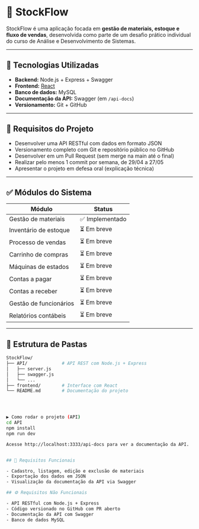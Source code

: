 # 🛒 StockFlow

StockFlow é uma aplicação focada em **gestão de materiais, estoque e fluxo de vendas**, desenvolvida como parte de um desafio prático individual do curso de Análise e Desenvolvimento de Sistemas.

---

## 🚀 Tecnologias Utilizadas

- **Backend:** Node.js + Express + Swagger
- **Frontend:** [React](https://reactjs.org/)
- **Banco de dados:** MySQL
- **Documentação da API:** Swagger (em `/api-docs`)
- **Versionamento:** Git + GitHub

---

## 📌 Requisitos do Projeto

- Desenvolver uma API RESTful com dados em formato JSON
- Versionamento completo com Git e repositório público no GitHub
- Desenvolver em um Pull Request (sem merge na main até o final)
- Realizar pelo menos 1 commit por semana, de 29/04 a 27/05
- Apresentar o projeto em defesa oral (explicação técnica)

---

## ✅ Módulos do Sistema

| Módulo                    | Status          |
|--------------------------|-----------------|
| Gestão de materiais      | ✅ Implementado |
| Inventário de estoque    | ⏳ Em breve      |
| Processo de vendas       | ⏳ Em breve      |
| Carrinho de compras      | ⏳ Em breve      |
| Máquinas de estados      | ⏳ Em breve      |
| Contas a pagar           | ⏳ Em breve      |
| Contas a receber         | ⏳ Em breve      |
| Gestão de funcionários   | ⏳ Em breve      |
| Relatórios contábeis     | ⏳ Em breve      |

---

## 📁 Estrutura de Pastas

```bash
StockFlow/
├── API/             # API REST com Node.js + Express
│   ├── server.js
│   ├── swagger.js
│   └── ...
├── frontend/        # Interface com React
└── README.md        # Documentação do projeto




▶️ Como rodar o projeto (API)
cd API
npm install
npm run dev

Acesse http://localhost:3333/api-docs para ver a documentação da API.


## 📌 Requisitos Funcionais

- Cadastro, listagem, edição e exclusão de materiais
- Exportação dos dados em JSON
- Visualização da documentação da API via Swagger

## ⚙️ Requisitos Não Funcionais

- API RESTful com Node.js + Express
- Código versionado no GitHub com PR aberto
- Documentação da API com Swagger
- Banco de dados MySQL
